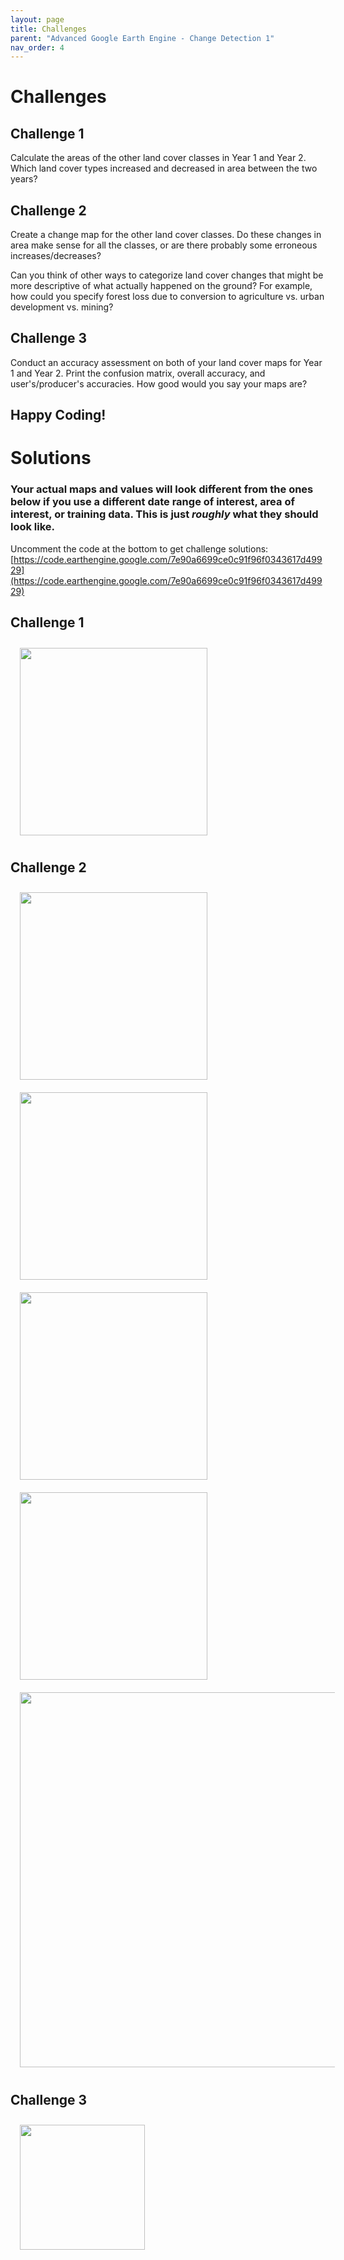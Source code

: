 ```yaml
---
layout: page
title: Challenges
parent: "Advanced Google Earth Engine - Change Detection 1"
nav_order: 4
---
```


# Challenges

## Challenge 1

Calculate the areas of the other land cover classes in Year 1 and Year 2. Which land cover types increased and decreased in area between the two years?

## Challenge 2 

Create a change map for the other land cover classes. Do these changes in area make sense for all the classes, or are there probably some erroneous increases/decreases?

Can you think of other ways to categorize land cover changes that might be more descriptive of what actually happened on the ground?  For example, how could you specify forest loss due to conversion to agriculture vs. urban development vs. mining? 

## Challenge 3

Conduct an accuracy assessment on both of your land cover maps for Year 1 and Year 2.  Print the confusion matrix, overall accuracy, and user's/producer's accuracies.  How good would you say your maps are?

## Happy Coding!

# Solutions

### **Your actual maps and values will look different from the ones below if you use a different date range of interest, area of interest, or training data.  This is just *roughly* what they should look like.**

Uncomment the code at the bottom to get challenge solutions: [https://code.earthengine.google.com/7e90a6699ce0c91f96f0343617d49929](https://code.earthengine.google.com/7e90a6699ce0c91f96f0343617d49929)

## Challenge 1

<img align="center" src="../images/change-detection-1/landcoverarea_print.png" hspace="15" vspace="10" width="300">

## Challenge 2 

<img align="center" src="../images/change-detection-1/waterchange.png" hspace="15" vspace="10" height="300">
<img align="center" src="../images/change-detection-1/urbanchange.png" hspace="15" vspace="10" height="300">
<img align="center" src="../images/change-detection-1/agriculturechange.png" hspace="15" vspace="10" height="300">
<img align="center" src="../images/change-detection-1/baresoilchange.png" hspace="15" vspace="10" height="300">

<img align="center" src="../images/change-detection-1/forestchange_detailed.png" hspace="15" vspace="10" width="600">

## Challenge 3

<img align="center" src="../images/change-detection-1/accuracy_print.png" hspace="15" vspace="10" width="200">

